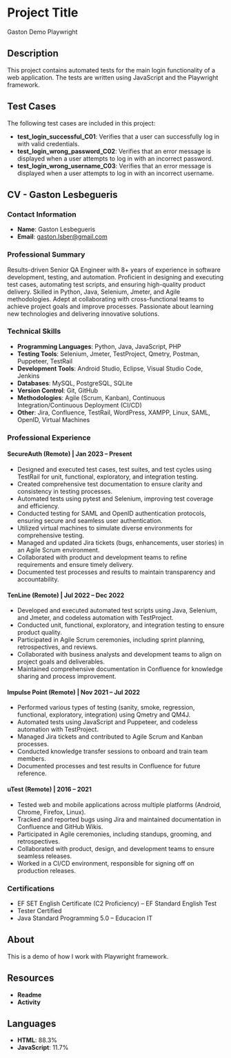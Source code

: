 # Project Title
Gaston Demo Playwright

## Description
This project contains automated tests for the main login functionality of a web application. The tests are written using JavaScript and the Playwright framework.

## Test Cases
The following test cases are included in this project:

- **test_login_successful_C01**: Verifies that a user can successfully log in with valid credentials.
- **test_login_wrong_password_C02**: Verifies that an error message is displayed when a user attempts to log in with an incorrect password.
- **test_login_wrong_username_C03**: Verifies that an error message is displayed when a user attempts to log in with an incorrect username.

## CV - Gaston Lesbegueris

### Contact Information
- **Name**: Gaston Lesbegueris
- **Email**: gaston.lsber@gmail.com

### Professional Summary
Results-driven Senior QA Engineer with 8+ years of experience in software development, testing, and automation. Proficient in designing and executing test cases, automating test scripts, and ensuring high-quality product delivery. Skilled in Python, Java, Selenium, Jmeter, and Agile methodologies. Adept at collaborating with cross-functional teams to achieve project goals and improve processes. Passionate about learning new technologies and delivering innovative solutions.

### Technical Skills
- **Programming Languages**: Python, Java, JavaScript, PHP
- **Testing Tools**: Selenium, Jmeter, TestProject, Qmetry, Postman, Puppeteer, TestRail
- **Development Tools**: Android Studio, Eclipse, Visual Studio Code, Jenkins
- **Databases**: MySQL, PostgreSQL, SQLite
- **Version Control**: Git, GitHub
- **Methodologies**: Agile (Scrum, Kanban), Continuous Integration/Continuous Deployment (CI/CD)
- **Other**: Jira, Confluence, TestRail, WordPress, XAMPP, Linux, SAML, OpenID, Virtual Machines

### Professional Experience

#### SecureAuth (Remote) | Jan 2023 – Present
- Designed and executed test cases, test suites, and test cycles using TestRail for unit, functional, exploratory, and integration testing.
- Created comprehensive test documentation to ensure clarity and consistency in testing processes.
- Automated tests using pytest and Selenium, improving test coverage and efficiency.
- Conducted testing for SAML and OpenID authentication protocols, ensuring secure and seamless user authentication.
- Utilized virtual machines to simulate diverse environments for comprehensive testing.
- Managed and updated Jira tickets (bugs, enhancements, user stories) in an Agile Scrum environment.
- Collaborated with product and development teams to refine requirements and ensure timely delivery.
- Documented test processes and results to maintain transparency and accountability.

#### TenLine (Remote) | Jul 2022 – Dec 2022
- Developed and executed automated test scripts using Java, Selenium, and Jmeter, and codeless automation with TestProject.
- Conducted unit, functional, exploratory, and integration testing to ensure product quality.
- Participated in Agile Scrum ceremonies, including sprint planning, retrospectives, and reviews.
- Collaborated with business analysts and development teams to align on project goals and deliverables.
- Maintained comprehensive documentation in Confluence for knowledge sharing and process improvement.

#### Impulse Point (Remote) | Nov 2021 – Jul 2022
- Performed various types of testing (sanity, smoke, regression, functional, exploratory, integration) using Qmetry and QM4J.
- Automated tests using JavaScript and Puppeteer, and codeless automation with TestProject.
- Managed Jira tickets and contributed to Agile Scrum and Kanban processes.
- Conducted knowledge transfer sessions to onboard and train team members.
- Documented processes and test results in Confluence for future reference.

#### uTest (Remote) | 2016 – 2021
- Tested web and mobile applications across multiple platforms (Android, Chrome, Firefox, Linux).
- Tracked and reported bugs using Jira and maintained documentation in Confluence and GitHub Wikis.
- Participated in Agile ceremonies, including standups, grooming, and retrospectives.
- Collaborated with product, design, and development teams to ensure seamless releases.
- Worked in a CI/CD environment, responsible for signing off on production releases.

### Certifications
- EF SET English Certificate (C2 Proficiency) – EF Standard English Test
- Tester Certified
- Java Standard Programming 5.0 – Educacion IT

## About
This is a demo of how I work with Playwright framework.

## Resources
- **Readme**
- **Activity**

## Languages
- **HTML**: 88.3%
- **JavaScript**: 11.7%